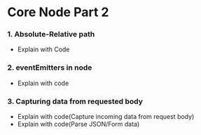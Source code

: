 # Core Node Part 2
### 1. Absolute-Relative path
- Explain with Code
### 2. eventEmitters in node
- Explain with code
### 3. Capturing data from requested body
- Explain with code(Capture incoming data from request body)
- Explain with code(Parse JSON/Form data)

